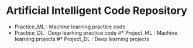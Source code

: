 # Artificial Intelligent Code Repository

* Practice_ML : Machine learning practice code 
* Practice_DL : Deep learhing practice code
#* Project_ML : Machine learning projects
#* Project_DL : Deep learning projects
